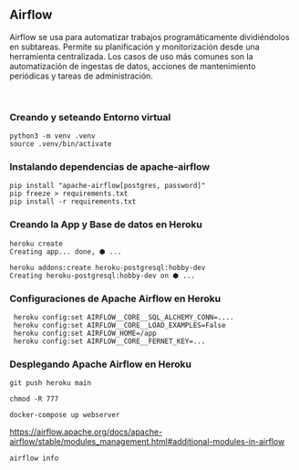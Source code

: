 ## Airflow

Airflow se usa para automatizar trabajos programáticamente dividiéndolos en subtareas. Permite su planificación y monitorización desde una herramienta centralizada. Los casos de uso más comunes son la automatización de ingestas de datos, acciones de mantenimiento periódicas y tareas de administración.

<br>

### Creando y seteando Entorno virtual
```
python3 -m venv .venv
source .venv/bin/activate
```

### Instalando dependencias de apache-airflow
```
pip install "apache-airflow[postgres, password]"
pip freeze > requirements.txt
pip install -r requirements.txt
```

### Creando la App y Base de datos en Heroku 

```
heroku create
Creating app... done, ⬢ ...

heroku addons:create heroku-postgresql:hobby-dev
Creating heroku-postgresql:hobby-dev on ⬢ ...
```

### Configuraciones de Apache Airflow en Heroku
```
 heroku config:set AIRFLOW__CORE__SQL_ALCHEMY_CONN=....
 heroku config:set AIRFLOW__CORE__LOAD_EXAMPLES=False
 heroku config:set AIRFLOW_HOME=/app
 heroku config:set AIRFLOW__CORE__FERNET_KEY=...
```

### Desplegando Apache Airflow en Heroku
```
git push heroku main
```

```
chmod -R 777
```

````
docker-compose up webserver
````

https://airflow.apache.org/docs/apache-airflow/stable/modules_management.html#additional-modules-in-airflow

````
airflow info
````